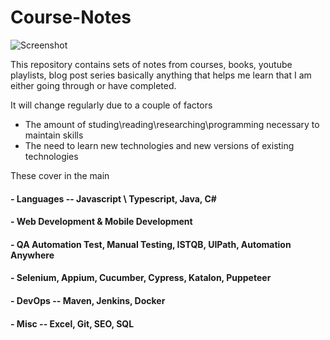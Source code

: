 # Course-Notes
![Screenshot](https://i.imgur.com/YCLAYAv.jpg)

This repository contains sets of notes from courses, books, youtube playlists, blog post series
basically anything that helps me learn that I am either going through or have completed. 

It will change regularly due to a couple of factors
  - The amount of studing\reading\researching\programming necessary to maintain skills
  - The need to learn new technologies and new versions of existing technologies
  
These cover in the main
  #### - Languages -- Javascript \ Typescript, Java, C#
  #### - Web Development & Mobile Development
  #### - QA Automation Test, Manual Testing, ISTQB, UIPath, Automation Anywhere
  #### - Selenium, Appium, Cucumber, Cypress, Katalon, Puppeteer
  #### - DevOps -- Maven, Jenkins, Docker
  #### - Misc -- Excel, Git, SEO, SQL
